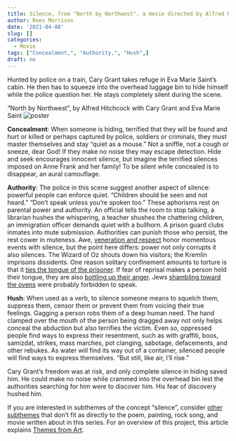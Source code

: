 ```yaml
---
title: Silence, from "North by Northwest", a movie directed by Alfred Hitchcock starring Cary Grant and Eva Marie Sainte
author: Rees Morrison
date: '2021-04-08'
slug: []
categories:
  - Movie
tags: ["Concealment,", "Authority,", "Hush",]
draft: no
---
```


Hunted by police on a train, Cary Grant takes refuge in Eva Marie Saint’s cabin.  He then has to squeeze into the overhead luggage bin to hide himself while the police question her.  He stays completely silent during the scene.

<!--more-->

“North by Northwest”, by Alfred Hitchcock with Cary Grant and Eva Marie Saint
![poster](/media/SilenceNorthwestPoster.jpg)
 
**Concealment**:  When someone is hiding, terrified that they will be found and hurt or killed or perhaps captured by police, soldiers or criminals, they must master themselves and stay “quiet as a mouse.”  Not a sniffle, not a cough or sneeze, dear God!  If they make no noise they may escape detection.   Hide and seek encourages innocent silence, but imagine the terrified silences imposed on Anne Frank and her family!  To be silent while concealed is to disappear, an aural camouflage.

**Authority**:  The police in this scene suggest another aspect of silence: powerful people can enforce quiet.  “Children should be seen and not heard.”  “Don’t speak unless you’re spoken too.”  These aphorisms rest on parental power and authority.  An official tells the room to stop talking, a librarian hushes the whispering, a teacher shushes the chattering children, an immigration officer demands quiet with a bullhorn.  A prison guard clubs inmates into mute submission.  Authorities can punish those who persist, the rest cower in muteness.  Awe, [veneration and respect](https://themesfromart.com/post/2021-04-08-silencedonne/silencedonne/) honor momentous events with silence, but the point here differs: power not only corrupts it also silences.  The Wizard of Oz shouts down his visitors; the Kremlin imprisons dissidents.  One reason solitary confinement amounts to torture is that it [ties the tongue of the prisoner](https://themesfromart.com/post/2021-04-08-silencesounds/silencesounds/). If fear of reprisal makes a person hold their tongue, they are also [bottling up their anger](https://themesfromart.com/post/silenceavril/).  Jews [shambling toward the ovens](https://themesfromart.com/post/2021-02-08-decisions-sophie-s-choice-with-meryl-streep/decisionssophies/) were probably forbidden to speak.

**Hush**:  When used as a verb, to silence someone means to squelch them, suppress them, censor them or prevent them from voicing their true feelings.  Gagging a person robs them of a deep human need.  The hand clamped over the mouth of the person being dragged away not only helps conceal the abduction but also terrifies the victim.  Even so, oppressed people find ways to express their resentment, such as with graffiti, boos, samizdat, strikes, mass marches, pot clanging, sabotage, defacements, and other rebukes.  As water will find its way out of a container, silenced people will find ways to express themselves.   “But still, like air, I’ll rise.”

Cary Grant’s freedom was at risk, and only complete silence in hiding saved him.   He could make no noise while crammed into the overhead bin lest the authorities searching for him were to discover him.  His fear of discovery hushed him.



If you are interested in subthemes of the concept “silence”, consider [other subthemes](https://themesfromart.com/post/2021-03-14-chanceadditional/chanceaddl/) that don’t fit as directly to the poem, painting, rock song, and movie written about in this series.  For an overview of this project, this article explains [Themes from Art](http://bit.ly/3sRXopI).
